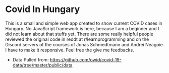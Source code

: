 # Covid In Hungary

This is a small and simple web app created to show current COVID cases in Hungary. No JavaScript framework is here, because I am a beginner and I did not learn about that stuffs yet. There are some really helpful people reviewed the original code in reddt at r/learnprogramming and on the Discord servers of the courses of Jonas Schmedtmann and Andrei Neagoie. I have to make it responsive. Feel free the give me feedbacks.

- Data Pulled from: https://github.com/owid/covid-19-data/tree/master/public/data

